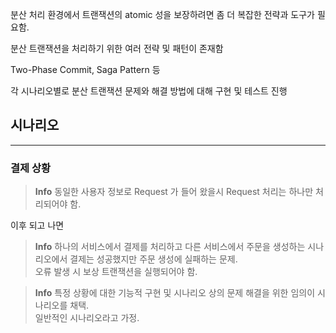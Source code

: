 분산 처리 환경에서 트랜잭션의 atomic 성을 보장하려면 좀 더 복잡한 전략과 도구가 필요함. 

분산 트랜잭션을 처리하기 위한 여러 전략 및 패턴이 존재함 

Two-Phase Commit, Saga Pattern 등

각 시나리오별로 분산 트랜잭션 문제와 해결 방법에 대해 구현 및 테스트 진행

## 시나리오

---

### 결제 상황

>**Info**
> 동일한 사용자 정보로 Request 가 들어 왔을시 Request 처리는 하나만 처리되어야 함.

이후 되고 나면

>**Info**
> 하나의 서비스에서 결제를 처리하고 다른 서비스에서 주문을 생성하는 시나리오에서 결제는 성공했지만 주문 생성에 실패하는 문제. \
>오류 발생 시 보상 트랜잭션을 실행되어야 함.

>**Info**
> 특정 상황에 대한 기능적 구현 및 시나리오 상의 문제 해결을 위한 임의이 시나리오를 채택. \
> 일반적인 시나리오라고 가정.
